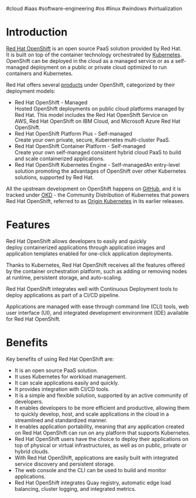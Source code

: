 #cloud #iaas #software-engineering #os #linux #windows #virtualization 

# Introduction
[Red Hat OpenShift](https://www.redhat.com/en/technologies/cloud-computing/openshift) is an open source PaaS solution provided by Red Hat. It is built on top of the container technology orchestrated by [Kubernetes](https://kubernetes.io/). OpenShift can be deployed in the cloud as a managed service or as a self-managed deployment on a public or private cloud optimized to run containers and Kubernetes.

Red Hat offers several [products](https://cloud.redhat.com/products) under OpenShift, categorized by their deployment models:

- Red Hat OpenShift - Managed  
    Hosted OpenShift deployments on public cloud platforms managed by Red Hat. This model includes the Red Hat OpenShift Service on AWS, Red Hat OpenShift on IBM Cloud, and Microsoft Azure Red Hat OpenShift.
- Red Hat OpenShift Platform Plus - Self-managed   
    Create your own private, secure, Kubernetes multi-cluster PaaS.
- Red Hat OpenShift Container Platform - Self-managed  
    Create your own self-managed consistent hybrid cloud PaaS to build and scale containerized applications.
- Red Hat OpenShift Kubernetes Engine - Self-managedAn entry-level solution promoting the advantages of OpenShift over other Kubernetes solutions, supported by Red Hat.

All the upstream development on OpenShift happens on [GitHub](https://github.com/openshift/origin), and it is tracked under [OKD](https://github.com/openshift/okd) - the Community Distribution of Kubernetes that powers Red Hat OpenShift, referred to as [Origin Kubernetes](https://github.com/openshift/origin) in its earlier releases.

# Features
Red Hat OpenShift allows developers to easily and quickly deploy containerized applications through application images and application templates enabled for one-click application deployments.

Thanks to Kubernetes, Red Hat OpenShift receives all the features offered by the container orchestration platform, such as adding or removing nodes at runtime, persistent storage, and auto-scaling.

Red Hat OpenShift integrates well with Continuous Deployment tools to deploy applications as part of a CI/CD pipeline.

Applications are managed with ease through command line (CLI) tools, web user interface (UI), and integrated development environment (IDE) available for Red Hat OpenShift.

# Benefits
Key benefits of using Red Hat OpenShift are:
- It is an open source PaaS solution.
- It uses Kubernetes for workload management.
- It can scale applications easily and quickly.
- It provides integration with CI/CD tools.
- It is a simple and flexible solution, supported by an active community of developers.
- It enables developers to be more efficient and productive, allowing them to quickly develop, host, and scale applications in the cloud in a streamlined and standardized manner.
- It enables application portability, meaning that any application created on Red Hat OpenShift can run on any platform that supports Kubernetes.
- Red Hat OpenShift users have the choice to deploy their applications on top of physical or virtual infrastructures, as well as on public, private or hybrid clouds.
- With Red Hat OpenShift, applications are easily built with integrated service discovery and persistent storage.
- The web console and the CLI can be used to build and monitor applications.
- Red Hat OpenShift integrates Quay registry, automatic edge load balancing, cluster logging, and integrated metrics.